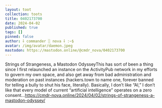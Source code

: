 ```yaml
---
layout: toot
collection: toots
title: 0402173700
date: 2024-04-02
published: true
tags: []
pinned: false
author: ⸸ commander ░ nova ⸸ :~$
avatar: /img/avatar/daemon.jpeg
mastodon: https://mastodon.online/@cmdr_nova/0402173700
---
```


Strings of Strangeness, a Mastodon OdysseyThis has sort of been a thing since I first relaunched an instance on the ActivityPub network in my efforts to govern my own space, and also get away from bad administration and moderation on past instances (hackers.town to name one, forever banned for telling a bully to shut his face, literally). Basically, I don’t like “AI,” I don’t like that every model of current “artificial intelligence” operates on a zero consent…https://cmdr-nova.online/2024/04/02/strings-of-strangeness-a-mastodon-odyssey/
